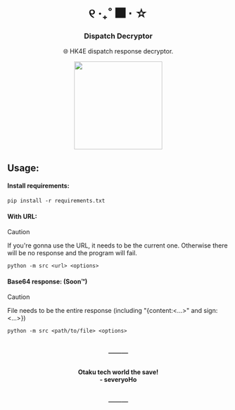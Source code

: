 <div align="center">

[//]: # "Header"

<h1> ୧ ‧₊˚ 🎆 ⋅ ☆ </h1>

<h3> Dispatch Decryptor </h3>
<p> 🌐 HK4E dispatch response decryptor. </p>

<img height="200" src="https://placehold.co/200x200"/>

</div>

[//]: # "Main Content"

###

<h2 align="left"> Usage: </h2>

<h4 align="left"> Install requirements: </h4>

```
pip install -r requirements.txt 
```


<h4 align="left"> With URL: </h4>

> [!CAUTION]  
> If you're gonna use the URL, it needs to be the current one. Otherwise there will be no response and the program will fail.

```
python -m src <url> <options>
```

<h4 align="left"> Base64 response: (Soon™)</h4>

> [!CAUTION]  
> File needs to be the entire response (including "{content:<...>" and sign:<...>})

```
python -m src <path/to/file> <options>
```


<h2 align="center"> ─── </h2>

###

<div align="center">

[//]: # "Footer"

<h4>Otaku tech world the save!<br>
    - severyoHo
</h4>

<h2>───</h2>

</div>
